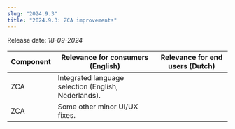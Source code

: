 ```yaml
---
slug: "2024.9.3"
title: "2024.9.3: ZCA improvements"
---
```


Release date: _18-09-2024_

| Component | Relevance for consumers (English)                    | Relevance for end users (Dutch) |
| --------- | ---------------------------------------------------- | ------------------------------- |
| ZCA       | Integrated language selection (English, Nederlands). |                                 |
| ZCA       | Some other minor UI/UX fixes.                        |                                 |

